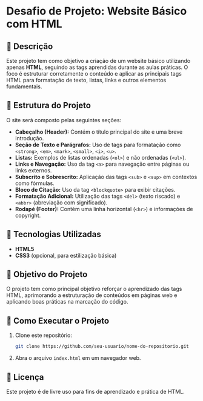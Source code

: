 # Desafio de Projeto: Website Básico com HTML

## 📌 Descrição
Este projeto tem como objetivo a criação de um website básico utilizando apenas **HTML**, seguindo as tags aprendidas durante as aulas práticas. O foco é estruturar corretamente o conteúdo e aplicar as principais tags HTML para formatação de texto, listas, links e outros elementos fundamentais.

## 📁 Estrutura do Projeto
O site será composto pelas seguintes seções:

- **Cabeçalho (Header):** Contém o título principal do site e uma breve introdução.
- **Seção de Texto e Parágrafos:** Uso de tags para formatação como `<strong>`, `<em>`, `<mark>`, `<small>`, `<i>`, `<u>`.
- **Listas:** Exemplos de listas ordenadas (`<ol>`) e não ordenadas (`<ul>`).
- **Links e Navegação:** Uso da tag `<a>` para navegação entre páginas ou links externos.
- **Subscrito e Sobrescrito:** Aplicação das tags `<sub>` e `<sup>` em contextos como fórmulas.
- **Bloco de Citação:** Uso da tag `<blockquote>` para exibir citações.
- **Formatação Adicional:** Utilização das tags `<del>` (texto riscado) e `<abbr>` (abreviação com significado).
- **Rodapé (Footer):** Contém uma linha horizontal (`<hr>`) e informações de copyright.

## 🚀 Tecnologias Utilizadas
- **HTML5**
- **CSS3** (opcional, para estilização básica)

## 🎯 Objetivo do Projeto
O projeto tem como principal objetivo reforçar o aprendizado das tags HTML, aprimorando a estruturação de conteúdos em páginas web e aplicando boas práticas na marcação do código.

## 📌 Como Executar o Projeto
1. Clone este repositório:
   ```sh
   git clone https://github.com/seu-usuario/nome-do-repositorio.git
   ```
2. Abra o arquivo `index.html` em um navegador web.

## 📄 Licença
Este projeto é de livre uso para fins de aprendizado e prática de HTML.
